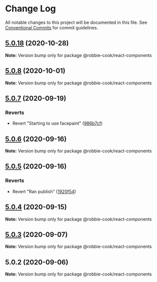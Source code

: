 # Change Log

All notable changes to this project will be documented in this file.
See [Conventional Commits](https://conventionalcommits.org) for commit guidelines.

## [5.0.18](https://github.com/Robbie-Cook/gatsby-sites/tree/master/packages/react-components/compare/@robbie-cook/react-components@5.0.8...@robbie-cook/react-components@5.0.18) (2020-10-28)

**Note:** Version bump only for package @robbie-cook/react-components





## [5.0.8](https://github.com/Robbie-Cook/gatsby-sites/compare/@robbie-cook/react-components@5.0.7...@robbie-cook/react-components@5.0.8) (2020-10-01)

**Note:** Version bump only for package @robbie-cook/react-components





## [5.0.7](https://github.com/Robbie-Cook/gatsby-sites/compare/@robbie-cook/react-components@5.0.6...@robbie-cook/react-components@5.0.7) (2020-09-19)


### Reverts

* Revert "Starting to use facepaint" ([986b7cf](https://github.com/Robbie-Cook/gatsby-sites/commit/986b7cf5036124c0bdf6beda2cb9d38f6aff9184))





## [5.0.6](https://github.com/Robbie-Cook/gatsby-sites/compare/@robbie-cook/react-components@5.0.5...@robbie-cook/react-components@5.0.6) (2020-09-16)

**Note:** Version bump only for package @robbie-cook/react-components





## [5.0.5](https://github.com/Robbie-Cook/gatsby-sites/compare/@robbie-cook/react-components@5.0.4...@robbie-cook/react-components@5.0.5) (2020-09-16)


### Reverts

* Revert "Ran publish" ([1920f54](https://github.com/Robbie-Cook/gatsby-sites/commit/1920f547267b92496c9409d4188a9540d468e789))





## [5.0.4](https://github.com/Robbie-Cook/gatsby-sites/compare/@robbie-cook/react-components@5.0.3...@robbie-cook/react-components@5.0.4) (2020-09-15)

**Note:** Version bump only for package @robbie-cook/react-components





## [5.0.3](https://github.com/Robbie-Cook/gatsby-sites/compare/@robbie-cook/react-components@5.0.2...@robbie-cook/react-components@5.0.3) (2020-09-07)

**Note:** Version bump only for package @robbie-cook/react-components





## 5.0.2 (2020-09-06)

**Note:** Version bump only for package @robbie-cook/react-components
